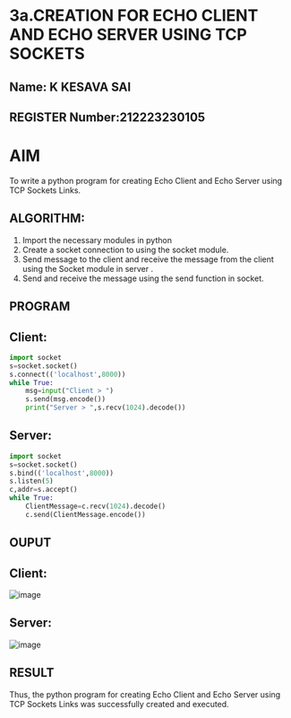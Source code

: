 # 3a.CREATION FOR ECHO CLIENT AND ECHO SERVER USING TCP SOCKETS

## Name: K KESAVA SAI
## REGISTER Number:212223230105

# AIM
To write a python program for creating Echo Client and Echo Server using TCP
Sockets Links.
## ALGORITHM:
1. Import the necessary modules in python
2. Create a socket connection to using the socket module.
3. Send message to the client and receive the message from the client using the Socket module in
 server .
4. Send and receive the message using the send function in socket.
## PROGRAM
## Client:
```py
import socket
s=socket.socket()
s.connect(('localhost',8000))
while True:
    msg=input("Client > ")
    s.send(msg.encode())
    print("Server > ",s.recv(1024).decode())
```

## Server:
```py
import socket
s=socket.socket()
s.bind(('localhost',8000))
s.listen(5)
c,addr=s.accept()
while True:
    ClientMessage=c.recv(1024).decode()
    c.send(ClientMessage.encode())
```
## OUPUT
## Client:
![image](https://github.com/user-attachments/assets/251632a8-ef0e-4d1a-b8a1-e50db15c79c4)

## Server:
![image](https://github.com/user-attachments/assets/05060c5b-b388-42dc-8df5-80920961fb93)

## RESULT
Thus, the python program for creating Echo Client and Echo Server using TCP Sockets Links 
was successfully created and executed.
